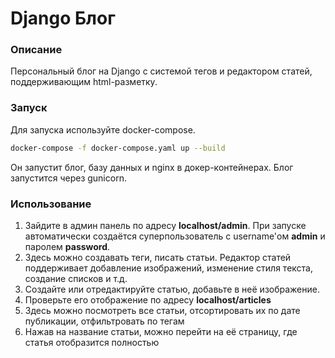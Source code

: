 # Django Блог

### Описание

Персональный блог на Django с системой тегов и редактором статей, поддерживающим html-разметку.

### Запуск

Для запуска используйте docker-compose.

```bash
docker-compose -f docker-compose.yaml up --build
```

Он запустит блог, базу данных и nginx в докер-контейнерах. Блог запустится через gunicorn.


### Использование

1. Зайдите в админ панель по адресу **localhost/admin**. При запуске автоматически создаётся суперпользователь с username'ом **admin** и паролем **password**.
2. Здесь можно создавать теги, писать статьи. Редактор статей поддерживает добавление изображений, изменение стиля текста, создание списков и т.д.
3. Создайте или отредактируйте статью, добавьте в неё изображение.
4. Проверьте его отображение по адресу **localhost/articles**
5. Здесь можно посмотреть все статьи, отсортировать их по дате публикации, отфильтровать по тегам
6. Нажав на название статьи, можно перейти на её страницу, где статья отобразится полностью